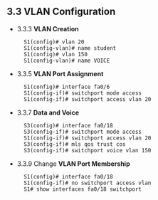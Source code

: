 ## 3.3 VLAN Configuration

- 3.3.3 **VLAN Creation**

        S1(config)# vlan 20
        S1(config-vlan)# name student
        S1(config)# vlan 150
        S1(config-vlan)# name VOICE

- 3.3.5 **VLAN Port Assignment**

        S1(config)# interface fa0/6
        S1(config-if)# switchport mode access
        S1(config-if)# switchport access vlan 20

- 3.3.7 **Data and Voice** 

        S3(config)# interface fa0/18
        S3(config-if)# switchport mode access
        S1(config-if)# switchport access vlan 20
        S3(config-if)# mls qos trust cos
        S3(config-if)# switchport voice vlan 150

- 3.3.9 Change **VLAN Port Membership**

        S1(config)# interface fa0/18
        S1(config-if)# no switchport access vlan
        S1# show interfaces fa0/18 switchport


